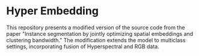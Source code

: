 # Hyper Embedding

This repository presents a modified version of the source code from the paper "Instance segmentation by jointly optimizing spatial embeddings and clustering bandwidth." The modification extends the model to multiclass settings, incorporating fusion of Hyperspectral and RGB data.

